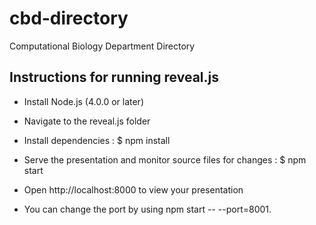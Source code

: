 # cbd-directory
Computational Biology Department Directory

## Instructions for running reveal.js

- Install Node.js (4.0.0 or later)

- Navigate to the reveal.js folder

- Install dependencies : $ npm install

- Serve the presentation and monitor source files for changes : $ npm start

- Open http://localhost:8000 to view your presentation

- You can change the port by using npm start -- --port=8001.
